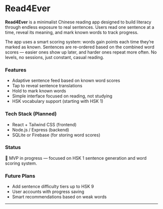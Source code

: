 # Read4Ever

**Read4Ever** is a minimalist Chinese reading app designed to build literacy through endless exposure to real sentences. Users read one sentence at a time, reveal its meaning, and mark known words to track progress.

The app uses a smart scoring system: words gain points each time they’re marked as known. Sentences are re-ordered based on the combined word scores — easier ones show up later, and harder ones repeat more often. No levels, no sessions, just constant, casual reading.

### Features
- Adaptive sentence feed based on known word scores
- Tap to reveal sentence translations
- Hold to mark known words
- Simple interface focused on reading, not studying
- HSK vocabulary support (starting with HSK 1)

### Tech Stack (Planned)
- React + Tailwind CSS (frontend)
- Node.js / Express (backend)
- SQLite or Firebase (for storing word scores)

### Status
🚧 MVP in progress — focused on HSK 1 sentence generation and word scoring system.

### Future Plans
- Add sentence difficulty tiers up to HSK 9
- User accounts with progress saving
- Smart recommendations based on weak words

---

